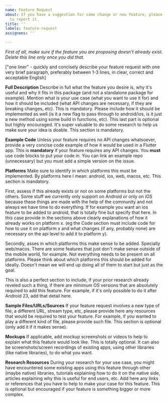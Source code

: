 ```yaml
---
name: Feature Request
about: If you have a suggestion for some change or new feature, please use this template
  to report it.
title: ''
labels: feature-request
assignees: ''

---
```


*First of all, make sure if the feature you are proposing doesn't already exist. Delete this line only once you did that.*

["one liner" - quickly and concisely describe your feature request with one very brief paragraph, preferably between 1-3 lines, in clear, correct and acceptable English]

**Full Description**
Describe in full what the feature you desire is, why it's useful and why it fits in this package (and not a standalone package for example). Mention what is your use case (what you want to use it for) and how it should be included (what API changes are necessary, if they are breaking changes, etc). This is mandatory. Please include how it should be implemented as well (is it a new flag to pass through to android/ios, is it just a new method using some build in functions, etc). This last part is optional but highly encouraged. It's super valuable to do some research to help us make sure your idea is doable. This section is mandatory.

**Example Code**
Unless your feature requires no API changes whatsoever, provide a very concise code example of how it would be used in a Flutter app. This is **mandatory** if your feature requires any API changes. You **must** use code blocks to put your code in. You can link an example repo (unnecessary) but you must add a simple version on the issue.

**Platforms**
Make sure to identify in which platforms this must be implemented. By platforms here I mean: android, ios, web, macos, etc. This section is mandatory.

First, assess if this already exists or not on some platforms but not the others. Some stuff we currently only support on Android or only on iOS because these things are made with the help of the community and not always we have time to do everything. If for example you want an ios feature to be added to android, that is totally fine but specify that here. In this case provide in the sections above clearly explanations of how it already works on platform x. (eg the Code section must include code for how to use it on platform x and what changes (if any, probably none) are necessary on the api level to add it to platform y).

Secondly, asses in which platforms this make sense to be added. Specially web/macos. There are some features that just don't make sense outside of the mobile world, for example. Not everything needs to be present on all platforms. Please think about which platforms this should be added for ideally. Doesn't mean we will end up doing all of them to start but just as the goal.

This is also a perfect section to include, if your prior research already reveled such a thing, if there are minimum OS versions that are absolutely required to add this feature. For example, if it's only possible to do it after Android 23, add that detail here.

**Sample Files/URLs/Sources**
If your feature request involves a new type of file, a different URL, stream type, etc, please provide here any resources that would be required to test your feature. For example, if you wanted to play a different kind of file, please provide such file. This section is optional (only add it if it makes sense).

**Mockups**
If applicable, add mockup screenshots or videos to help to explain what this feature would look like. This is totally optional. It can also be screenshots/screen recordings of existing apps, using other libraries (like native libraries), to do what you want.

**Research Resources**
During your research for your use case, you might have encountered some existing apps using this feature through other (maybe native) libraries, tutorials explaining how to do it on the native side, articles explaining why this is useful for end users, etc. Add here any links or references that you have to help to make your case for this feature. This is optional but encouraged if your feature is something bigger or more complex.
